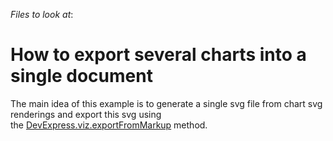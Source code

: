 <!-- default file list -->
*Files to look at*:

<!-- default file list end -->
# How to export several charts into a single document


The main idea of this example is to generate a single svg file from chart svg renderings and export this svg using the <a href="http://js.devexpress.com/Documentation/ApiReference/Common/utils/viz/Methods/?version=16_1#exportFromMarkupmarkup_options">DevExpress.viz.exportFromMarkup</a> method. 

<br/>


